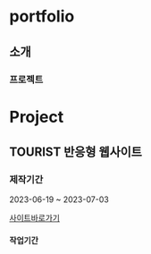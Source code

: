 # portfolio
## 소개

### 프로젝트
# Project
## TOURIST 반응형 웹사이트
### 제작기간
2023-06-19 ~ 2023-07-03

[사이트바로가기](https://nam-seungjin.github.io/tourist/)
#### 작업기간

